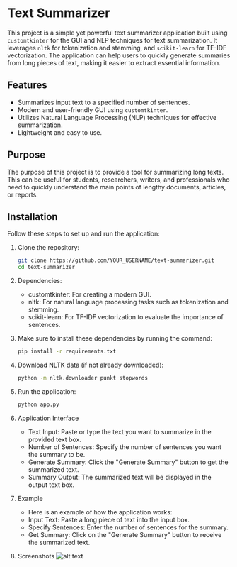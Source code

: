 # Text Summarizer

This project is a simple yet powerful text summarizer application built using `customtkinter` for the GUI and NLP techniques for text summarization. It leverages `nltk` for tokenization and stemming, and `scikit-learn` for TF-IDF vectorization. The application can help users to quickly generate summaries from long pieces of text, making it easier to extract essential information.

## Features

- Summarizes input text to a specified number of sentences.
- Modern and user-friendly GUI using `customtkinter`.
- Utilizes Natural Language Processing (NLP) techniques for effective summarization.
- Lightweight and easy to use.

## Purpose

The purpose of this project is to provide a tool for summarizing long texts. This can be useful for students, researchers, writers, and professionals who need to quickly understand the main points of lengthy documents, articles, or reports.

## Installation

Follow these steps to set up and run the application:

1. Clone the repository:
   ```sh
   git clone https://github.com/YOUR_USERNAME/text-summarizer.git
   cd text-summarizer

2. Dependencies:
    - customtkinter: For creating a modern GUI.
    - nltk: For natural language processing tasks such as tokenization and stemming.
    - scikit-learn: For TF-IDF vectorization to evaluate the importance of sentences.

3. Make sure to install these dependencies by running the command:
    ```sh
    pip install -r requirements.txt

4. Download NLTK data (if not already downloaded):
    ```sh
    python -m nltk.downloader punkt stopwords

5. Run the application:
    ```sh
    python app.py

6. Application Interface
    - Text Input: Paste or type the text you want to summarize in the provided text box.
    - Number of Sentences: Specify the number of sentences you want the summary to be.
    - Generate Summary: Click the "Generate Summary" button to get the summarized text.
    - Summary Output: The summarized text will be displayed in the output text box.

7. Example
    - Here is an example of how the application works:
    - Input Text: Paste a long piece of text into the input box.
    - Specify Sentences: Enter the number of sentences for the summary.
    - Get Summary: Click on the "Generate Summary" button to receive the summarized text.   

8. Screenshots
    ![alt text](images/image.png)
